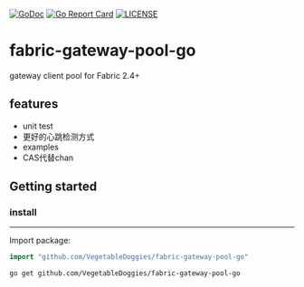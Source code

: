 [![GoDoc](https://godoc.org/github.com/VegetableDoggies/fabric-gateway-pool-go?status.svg)](https://godoc.org/github.com/VegetableDoggies/fabric-gateway-pool-go) [![Go Report Card](https://goreportcard.com/badge/github.com/VegetableDoggies/fabric-gateway-pool-go?style=flat-square)](https://goreportcard.com/report/github.com/VegetableDoggies/fabric-gateway-pool-go) [![LICENSE](https://img.shields.io/badge/licence-MIT-brightgreen.svg?style=flat-square)](https://github.com/VegetableDoggies/fabric-gateway-pool-go/blob/master/LICENSE)



# fabric-gateway-pool-go

gateway client pool for Fabric 2.4+



## **features**

- unit test
- 更好的心跳检测方式
- examples
- CAS代替chan



## Getting started

### install

------

Import package:
```go
import "github.com/VegetableDoggies/fabric-gateway-pool-go"

```
```shell
go get github.com/VegetableDoggies/fabric-gateway-pool-go
```